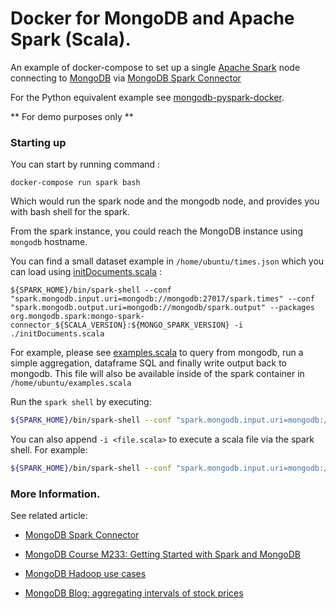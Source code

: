 # Docker for MongoDB and Apache Spark (Scala).

An example of docker-compose to set up a single [Apache Spark](http://spark.apache.org/) node connecting to [MongoDB](https://www.mongodb.com/) via [MongoDB Spark Connector](https://github.com/mongodb/mongo-spark)

For the Python equivalent example see [mongodb-pyspark-docker](https://github.com/sindbach/mongodb-pyspark-docker).

** For demo purposes only **

### Starting up 

You can start by running command : 

```
docker-compose run spark bash
```

Which would run the spark node and the mongodb node, and provides you with bash shell for the spark. 

From the spark instance, you could reach the MongoDB instance using `mongodb` hostname. 

You can find a small dataset example in `/home/ubuntu/times.json` which you can load using [initDocuments.scala](spark/files/initDocuments.scala) :

```
${SPARK_HOME}/bin/spark-shell --conf "spark.mongodb.input.uri=mongodb://mongodb:27017/spark.times" --conf "spark.mongodb.output.uri=mongodb://mongodb/spark.output" --packages org.mongodb.spark:mongo-spark-connector_${SCALA_VERSION}:${MONGO_SPARK_VERSION} -i ./initDocuments.scala
```


For example, please see [examples.scala](spark/files/examples.scala) to query from mongodb, run a simple aggregation, dataframe SQL and finally write output back to mongodb. This file will also be available inside of the spark container in `/home/ubuntu/examples.scala`

Run the `spark shell` by executing: 

```sh
${SPARK_HOME}/bin/spark-shell --conf "spark.mongodb.input.uri=mongodb://mongodb:27017/spark.times" --conf "spark.mongodb.output.uri=mongodb://mongodb/spark.output" --packages org.mongodb.spark:mongo-spark-connector_${SCALA_VERSION}:${MONGO_SPARK_VERSION}
```

You can also append `-i <file.scala>` to execute a scala file via the spark shell. For example: 

```sh
${SPARK_HOME}/bin/spark-shell --conf "spark.mongodb.input.uri=mongodb://mongodb:27017/spark.times" --conf "spark.mongodb.output.uri=mongodb://mongodb/spark.output" --packages org.mongodb.spark:mongo-spark-connector_${SCALA_VERSION}:${MONGO_SPARK_VERSION} -i ./examples.scala 
```

### More Information. 

See related article:

* [MongoDB Spark Connector](https://docs.mongodb.com/spark-connector/)

* [MongoDB Course M233: Getting Started with Spark and MongoDB](https://university.mongodb.com/courses/M233/about)

* [MongoDB Hadoop use cases ](https://docs.mongodb.org/ecosystem/use-cases/hadoop/)

* [MongoDB Blog: aggregating intervals of stock prices](https://www.mongodb.com/blog/post/using-mongodb-hadoop-spark-part-1-introduction-setup)

